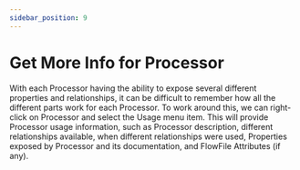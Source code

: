 ```yaml
---
sidebar_position: 9
---
```


# Get More Info for Processor

With each Processor having the ability to expose several different properties and relationships, it can be difficult to remember how all the different parts work for each Processor. To work around this, we can right-click on Processor and select the Usage menu item. This will provide Processor usage information, such as Processor description, different relationships available, when different relationships were used, Properties exposed by Processor and its documentation, and FlowFile Attributes (if any).
